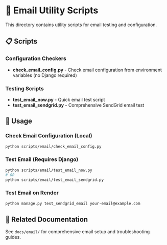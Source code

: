 # 📧 Email Utility Scripts

This directory contains utility scripts for email testing and configuration.

## 📋 Scripts

### Configuration Checkers
- **check_email_config.py** - Check email configuration from environment variables (no Django required)

### Testing Scripts
- **test_email_now.py** - Quick email test script
- **test_email_sendgrid.py** - Comprehensive SendGrid email test

## 🚀 Usage

### Check Email Configuration (Local)
```bash
python scripts/email/check_email_config.py
```

### Test Email (Requires Django)
```bash
python scripts/email/test_email_now.py
# OR
python scripts/email/test_email_sendgrid.py
```

### Test Email on Render
```bash
python manage.py test_sendgrid_email your-email@example.com
```

## 📝 Related Documentation

See `docs/email/` for comprehensive email setup and troubleshooting guides.

